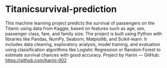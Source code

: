 # Titanicsurvival-prediction

This machine learning project predicts the survival of passengers on the Titanic using data from Kaggle, based on features such as age, sex, passenger class, fare, and family size. The project is built using Python with libraries like Pandas, NumPy, Seaborn, Matplotlib, and Scikit-learn. It includes data cleaning, exploratory analysis, model training, and evaluation using classification algorithms like Logistic Regression or Random Forest to estimate survival chances with good accuracy.
Project by Harini — GitHub: https://github.com/harini-002

